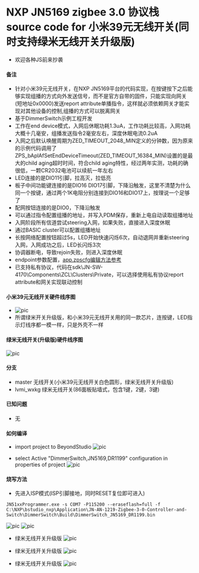 # NXP JN5169 zigbee 3.0 协议栈source code for 小米39元无线开关(同时支持绿米无线开关升级版)
- 欢迎各种JS前来抄袭

#### 备注
- 针对小米39元无线开关，在NXP JN5169平台的代码实现，在按键按下之后能够实现组播的方式向外发送信号，而不是官方自带的固件，只能实现向网关(短地址0x0000)发送report attribute单播指令，这样就必须依赖网关才能实现对其他设备的控制,组播的方式可以脱离网关
- 基于DimmerSwitch示例工程开发
- 工作在end device模式，入网后休眠功耗1.3uA，工作功耗比较高，入网功耗大概十几毫安，组播发送指令2毫安左右，深度休眠电流0.2uA
- 入网之后默认唤醒周期为ZED_TIMEOUT_2048_MIN定义的分钟数，因为原来的示例代码调用了ZPS_bAplAfSetEndDeviceTimeout(ZED_TIMEOUT_16384_MIN)设置的是最大的child aging超时时间，符合child aging特性，经过两年实测，功耗的确很低，一颗CR2032电池可以续航一年左右
- LED连接的是DIO11引脚，拉高灭，拉低亮
- 板子中间功能键连接的是DIO16 DIO17引脚，下降沿触发，这里不清楚为什么同一个按键，通过两个1K电阻分别连接到DIO16和DIO17上，按理说一个足够了
- 配网按钮连接的是DIO0，下降沿触发
- 可以通过指令配置组播的地址，并写入PDM保存，重新上电自动读取组播地址
- 入网阶段所有信道尝试steering入网，如果失败，直接进入深度休眠
- 通过BASIC cluster可以配置组播地址
- 长按网络配置按钮超过5s，LED开始快速闪烁6次，自动退网并重新steering入网，入网成功之后，LED长闪烁3次
- 协调器断电，导致rejoin失败，则进入深度休眠
- endpoint参数配置，[app.zpscfg编辑方法参考](https://blog.csdn.net/code_style/article/details/90487512)
- 已支持私有协议，代码在sdk\JN-SW-4170\Components\ZCL\Clusters\Private，可以选择使用私有协议report attribute和网关实现联动控制

#### 小米39元无线开关硬件线序图
- ![pic](https://img-blog.csdnimg.cn/20190527165744956.png?x-oss-process=image/watermark,type_ZmFuZ3poZW5naGVpdGk,shadow_10,text_aHR0cHM6Ly9ibG9nLmNzZG4ubmV0L2NvZGVfc3R5bGU=,size_16,color_FFFFFF,t_70)
- 所谓绿米开关升级版，和小米39元无线开关用的同一款芯片，连按键，LED指示灯线序都一模一样，只是外壳不一样
#### 绿米无线开关(升级版)硬件线序图
![pic](pic0.png)

#### 分支
- master 无线开关(小米39元无线开关白色圆形，绿米无线开关升级版)
- lvmi_wxkg 绿米无线开关(86面板贴墙式，包含1键，2键，3键)

#### 已知问题
- 无

#### 如何编译
- import project to BeyondStudio 
![pic](how2build_0.png)

- select Active "DimmerSwitch,JN5169,DR1199" configuration in properties of project
![pic](how2build_1.png)

#### 烧写方法
- 先进入ISP模式(ISP引脚接地，同时RESET复位即可进入)
```
JN51xxProgrammer.exe -s COM7 -P115200 --eraseflash=full -f C:\NXP\bstudio_nxp\Application\JN-AN-1219-Zigbee-3-0-Controller-and-Switch\DimmerSwitch\Build\DimmerSwitch_JN5169_DR1199.bin
```

![pic](https://am.zdmimg.com/201603/10/56e1344deed61.jpg_e680.jpg)
![pic](https://am.zdmimg.com/201609/25/57e74c058d09f.jpg_e600.jpg)

- 绿米无线开关升级版 
![pic](pic3.jpg)

- 绿米无线开关升级版
![pic](pic1.jpg)

- 绿米无线开关升级版
![pic](pic2.jpg)
